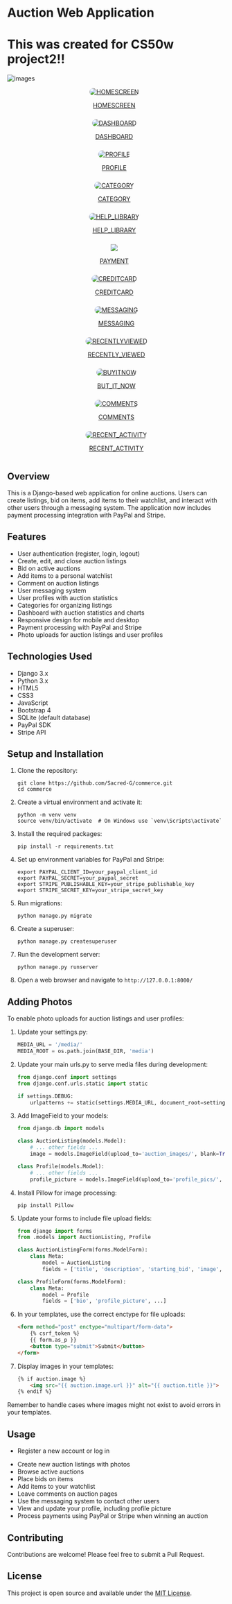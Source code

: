 # Auction Web Application

# This was created for CS50w project2!!

![images](https://i.ibb.co/T1bHMcn/Screenshot-2024-08-09-at-02-00-15-SGB-Auctions.png)

<div style="display: flex; flex-wrap: wrap; gap: 10px; justify-content: center;">
    <div style="flex: 1 1 300px; max-width: 400px; text-align: center;">
    <a href="https://i.ibb.co/3NNQWkt/Screenshot-2024-08-09-at-12-46-05-AM.png">
        <img src="https://i.ibb.co/3NNQWkt/Screenshot-2024-08-09-at-12-46-05-AM.png" alt="HOMESCREEN" style="max-width: 100%; border-radius: 10px;">
        <p>HOMESCREEN</p>
    </div>
    <div style="flex: 1 1 300px; max-width: 400px; text-align: center;">
    <a href="https://i.ibb.co/gT0HKfb/Screenshot-2024-08-09-at-12-45-55-AM.png">
        <img src="https://i.ibb.co/gT0HKfb/Screenshot-2024-08-09-at-12-45-55-AM.png" alt="DASHBOARD" style="max-width: 100%; border-radius: 10px;">
        <p>DASHBOARD</p>
    </div>
    <div style="flex: 1 1 300px; max-width: 400px; text-align: center;">
    <a href="https://i.ibb.co/KrPTHKv/Screenshot-2024-08-09-at-12-53-33-AM.png">
        <img src="https://i.ibb.co/KrPTHKv/Screenshot-2024-08-09-at-12-53-33-AM.png" alt="PROFILE" style="max-width: 100%; border-radius: 10px;">
        <p>PROFILE</p>
    </div>
    <div style="flex: 1 1 300px; max-width: 400px; text-align: center;">
        <a href="https://i.ibb.co/ryyP5gL/Screenshot-2024-08-09-at-12-52-14-AM.png">
        <img src="https://i.ibb.co/ryyP5gL/Screenshot-2024-08-09-at-12-52-14-AM.png" alt="CATEGORY" style="max-width: 100%; border-radius: 10px;">
        <p>CATEGORY</p>
    </div>
    <div style="flex: 1 1 300px; max-width: 400px; text-align: center;">
        <a href="https://i.ibb.co/Z2wktpy/Screenshot-2024-08-09-at-12-52-41-AM.png">
        <img src="https://i.ibb.co/Z2wktpy/Screenshot-2024-08-09-at-12-52-41-AM.png" alt="HELP_LIBRARY" style="max-width: 100%; border-radius: 10px;"> 
        <p>HELP_LIBRARY</p>
    </div>
    <div style="flex: 1 1 300px; max-width: 400px; text-align: center;">
        <a href="https://i.ibb.co/gvg87bK/Screenshot-2024-08-09-at-12-50-42-AM.png">
        <img src="https://i.ibb.co/gvg87bK/Screenshot-2024-08-09-at-12-50-42-AM.png">
        <p>PAYMENT</p>
    </div>
    <div style="flex: 1 1 300px; max-width: 400px; text-align: center;">
        <a href="https://i.ibb.co/K7Qy2bM/Screenshot-2024-08-09-at-12-51-11-AM.png">
        <img src="https://i.ibb.co/K7Qy2bM/Screenshot-2024-08-09-at-12-51-11-AM.png" alt="CREDITCARD" style="max-width: 100%; border-radius: 10px;">
        <p>CREDITCARD</p>
    </div>
    <div style="flex: 1 1 300px; max-width: 400px; text-align: center;">
        <a href="https://i.ibb.co/tDL8qQS/Screenshot-2024-08-09-at-12-53-43-AM.png">
        <img src="https://i.ibb.co/tDL8qQS/Screenshot-2024-08-09-at-12-53-43-AM.png" alt="MESSAGING" style="max-width: 100%; border-radius: 10px;">
        <p>MESSAGING</p>
        </a>
    </div>
        <div style="flex: 1 1 300px; max-width: 400px; text-align: center;">
        <a href="https://i.ibb.co/jTGG1Qc/Screenshot-2024-08-09-at-1-50-16-AM.png">
        <img src="https://i.ibb.co/jTGG1Qc/Screenshot-2024-08-09-at-1-50-16-AM.png" alt="RECENTLYVIEWED" style="max-width: 100%; border-radius: 10px;">
        <p>RECENTLY_VIEWED </p>
        </a>
    </div>
    <div style="flex: 1 1 300px; max-width: 400px; text-align: center;">
        <a href="https://i.ibb.co/RzDTtpt/BUYITNOW.png">
        <img src="https://i.ibb.co/RzDTtpt/BUYITNOW.png" alt="BUYITNOW" style="max-width: 100%; border-radius: 10px;">
        <p>BUT_IT_NOW </p>
        </a>
    </div>
        <div style="flex: 1 1 300px; max-width: 400px; text-align: center;">
        <a href="https://i.ibb.co/RhYWyyL/Screenshot-2024-08-09-at-12-50-28-AM.png">
        <img src="https://i.ibb.co/RhYWyyL/Screenshot-2024-08-09-at-12-50-28-AM.png" alt="COMMENTS" style="max-width: 100%; border-radius: 10px;">
        <p>COMMENTS</p>
        </a>
    </div>
<div style="flex: 1 1 300px; max-width: 400px; text-align: center;">
        <a href="https://i.ibb.co/T1bHMcn/Screenshot-2024-08-09-at-02-00-15-SGB-Auctions.png">
        <img src="https://i.ibb.co/T1bHMcn/Screenshot-2024-08-09-at-02-00-15-SGB-Auctions.png" alt="RECENT_ACTIVITY" style="max-width: 100%; border-radius: 10px;">
        <p>RECENT_ACTIVITY</p>
        </a>
    </div>
</div>

## Overview
This is a Django-based web application for online auctions. Users can create listings, bid on items, add items to their watchlist, and interact with other users through a messaging system. The application now includes payment processing integration with PayPal and Stripe.

## Features

* User authentication (register, login, logout)
* Create, edit, and close auction listings
* Bid on active auctions
* Add items to a personal watchlist
* Comment on auction listings
* User messaging system
* User profiles with auction statistics
* Categories for organizing listings
* Dashboard with auction statistics and charts
* Responsive design for mobile and desktop
* Payment processing with PayPal and Stripe
* Photo uploads for auction listings and user profiles

## Technologies Used

* Django 3.x
* Python 3.x
* HTML5
* CSS3
* JavaScript
* Bootstrap 4
* SQLite (default database)
* PayPal SDK
* Stripe API

## Setup and Installation

1. Clone the repository:

   ```
   git clone https://github.com/Sacred-G/commerce.git
   cd commerce
   ```

2. Create a virtual environment and activate it:

   ```
   python -m venv venv
   source venv/bin/activate  # On Windows use `venv\Scripts\activate`
   ```

3. Install the required packages:

   ```
   pip install -r requirements.txt
   ```

4. Set up environment variables for PayPal and Stripe:

   ```
   export PAYPAL_CLIENT_ID=your_paypal_client_id
   export PAYPAL_SECRET=your_paypal_secret
   export STRIPE_PUBLISHABLE_KEY=your_stripe_publishable_key
   export STRIPE_SECRET_KEY=your_stripe_secret_key
   ```

5. Run migrations:

   ```
   python manage.py migrate
   ```

6. Create a superuser:

   ```
   python manage.py createsuperuser
   ```

7. Run the development server:

   ```
   python manage.py runserver
   ```

8. Open a web browser and navigate to `http://127.0.0.1:8000/`

## Adding Photos

To enable photo uploads for auction listings and user profiles:

1. Update your settings.py:

   ```python
   MEDIA_URL = '/media/'
   MEDIA_ROOT = os.path.join(BASE_DIR, 'media')
   ```

2. Update your main urls.py to serve media files during development:

   ```python
   from django.conf import settings
   from django.conf.urls.static import static

   if settings.DEBUG:
       urlpatterns += static(settings.MEDIA_URL, document_root=settings.MEDIA_ROOT)
   ```

3. Add ImageField to your models:

   ```python
   from django.db import models

   class AuctionListing(models.Model):
       # ... other fields ...
       image = models.ImageField(upload_to='auction_images/', blank=True, null=True)

   class Profile(models.Model):
       # ... other fields ...
       profile_picture = models.ImageField(upload_to='profile_pics/', blank=True, null=True)
   ```

4. Install Pillow for image processing:

   ```
   pip install Pillow
   ```

5. Update your forms to include file upload fields:

   ```python
   from django import forms
   from .models import AuctionListing, Profile

   class AuctionListingForm(forms.ModelForm):
       class Meta:
           model = AuctionListing
           fields = ['title', 'description', 'starting_bid', 'image', ...]

   class ProfileForm(forms.ModelForm):
       class Meta:
           model = Profile
           fields = ['bio', 'profile_picture', ...]
   ```

6. In your templates, use the correct enctype for file uploads:

   ```html
   <form method="post" enctype="multipart/form-data">
       {% csrf_token %}
       {{ form.as_p }}
       <button type="submit">Submit</button>
   </form>
   ```

7. Display images in your templates:

   ```html
   {% if auction.image %}
       <img src="{{ auction.image.url }}" alt="{{ auction.title }}">
   {% endif %}
   ```

Remember to handle cases where images might not exist to avoid errors in your templates.

## Usage

- Register a new account or log in
* Create new auction listings with photos
* Browse active auctions
* Place bids on items
* Add items to your watchlist
* Leave comments on auction pages
* Use the messaging system to contact other users
* View and update your profile, including profile picture
* Process payments using PayPal or Stripe when winning an auction

## Contributing

Contributions are welcome! Please feel free to submit a Pull Request.

## License

This project is open source and available under the [MIT License](LICENSE).
